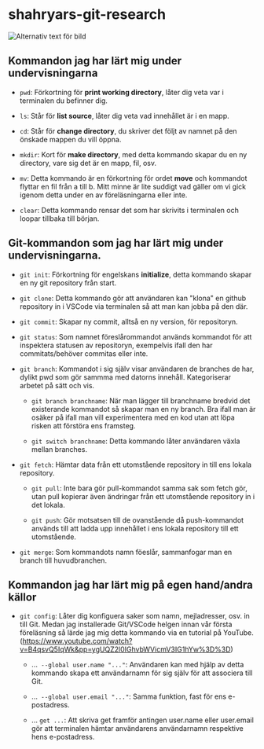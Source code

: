 # shahryars-git-research

![Alternativ text för bild](https://i.chzbgr.com/full/4950563328/h94EA3F61/hipster-internet-husband)

## Kommandon jag har lärt mig under undervisningarna

- `pwd`: Förkortning för **print working directory**, låter dig veta var i terminalen du befinner dig.
- `ls`: Står för **list source**, låter dig veta vad innehållet är i en mapp.
- `cd`: Står för **change directory**, du skriver det följt av namnet på den önskade mappen du vill öppna.
- `mkdir`: Kort för **make directory**, med detta kommando skapar du en ny directory, vare sig det är en mapp, fil, osv.
- `mv`: Detta kommando är en förkortning för ordet **move** och kommandot flyttar en fil från a till b. Mitt minne är lite suddigt vad gäller om vi gick igenom detta under en av föreläsningarna eller inte.

- `clear`: Detta kommando rensar det som har skrivits i terminalen och loopar tillbaka till början.

## Git-kommandon som jag har lärt mig under undervisningarna.

- `git init`: Förkortning för engelskans **initialize**, detta kommando skapar en ny git repository från start.

- `git clone`: Detta kommando gör att användaren kan "klona" en github repository in i VSCode via terminalen så att man kan jobba på den där.

- `git commit`: Skapar ny commit, alltså en ny version, för repositoryn.

- `git status`: Som namnet föreslårommandot används kommandot för att inspektera statusen av repositoryn, exempelvis ifall den har commitats/behöver commitas eller inte.

- `git branch`: Kommandot i sig själv visar användaren de branches de har, dylikt pwd som gör sammma med datorns innehåll. Kategoriserar arbetet på sätt och vis.

    - `git branch branchname`: När man lägger till branchname bredvid det existerande kommandot så skapar man en ny branch. Bra ifall man är osäker på ifall man vill experimentera med en kod utan att löpa risken att förstöra ens framsteg. 

    - `git switch branchname`: Detta kommando låter användaren växla mellan branches.

- `git fetch`: Hämtar data från ett utomstående repository in till ens lokala repository.

    - `git pull`: Inte bara gör pull-kommandot samma sak som fetch gör, utan pull kopierar även ändringar från ett utomstående repository in i det lokala.

    - `git push`: Gör motsatsen till de ovanstående då push-kommandot används till att ladda upp innehållet i ens lokala repository till ett utomstående.

- `git merge`: Som kommandots namn föeslår, sammanfogar man en branch till huvudbranchen.

## Kommandon jag har lärt mig på egen hand/andra källor

- `git config`: Låter dig konfiguera saker som namn, mejladresser, osv. in till Git. Medan jag installerade Git/VSCode helgen innan vår första föreläsning så lärde jag mig detta kommando via en tutorial på YouTube. (https://www.youtube.com/watch?v=B4qsvQ5IqWk&pp=ygUQZ2l0IGhvbWVicmV3IG1hYw%3D%3D)

    - ...` --global user.name "..."`: Användaren kan med hjälp av detta kommando skapa ett användarnamn för sig själv för att associera till Git.
    
    - ...` --global user.email "..."`: Samma funktion, fast för ens e-postadress.

    - ... `get ...`: Att skriva get framför antingen user.name eller user.email gör att terminalen hämtar användarens användarnamn respektive hens e-postadress.
